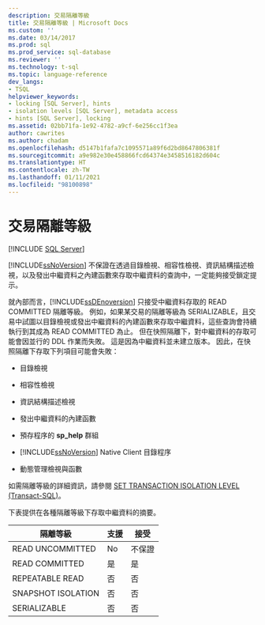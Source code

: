 ```yaml
---
description: 交易隔離等級
title: 交易隔離等級 | Microsoft Docs
ms.custom: ''
ms.date: 03/14/2017
ms.prod: sql
ms.prod_service: sql-database
ms.reviewer: ''
ms.technology: t-sql
ms.topic: language-reference
dev_langs:
- TSQL
helpviewer_keywords:
- locking [SQL Server], hints
- isolation levels [SQL Server], metadata access
- hints [SQL Server], locking
ms.assetid: 02bb71fa-1e92-4782-a9cf-6e256cc1f3ea
author: cawrites
ms.author: chadam
ms.openlocfilehash: d5147b1fafa7c1095571a89f6d2bd8647806381f
ms.sourcegitcommit: a9e982e30e458866fcd64374e3458516182d604c
ms.translationtype: HT
ms.contentlocale: zh-TW
ms.lasthandoff: 01/11/2021
ms.locfileid: "98100898"
---
```

# <a name="transaction-isolation-levels"></a>交易隔離等級
[!INCLUDE [SQL Server](../../includes/applies-to-version/sqlserver.md)]

  [!INCLUDE[ssNoVersion](../../includes/ssnoversion-md.md)] 不保證在透過目錄檢視、相容性檢視、資訊結構描述檢視，以及發出中繼資料之內建函數來存取中繼資料的查詢中，一定能夠接受鎖定提示。  
  
 就內部而言，[!INCLUDE[ssDEnoversion](../../includes/ssdenoversion-md.md)] 只接受中繼資料存取的 READ COMMITTED 隔離等級。 例如，如果某交易的隔離等級為 SERIALIZABLE，且交易中試圖以目錄檢視或發出中繼資料的內建函數來存取中繼資料，這些查詢會持續執行到其成為 READ COMMITTED 為止。 但在快照隔離下，對中繼資料的存取可能會因並行的 DDL 作業而失敗。 這是因為中繼資料並未建立版本。 因此，在快照隔離下存取下列項目可能會失敗：  
  
-   目錄檢視  
  
-   相容性檢視  
  
-   資訊結構描述檢視  
  
-   發出中繼資料的內建函數  
  
-   預存程序的 **sp_help** 群組  
  
-   [!INCLUDE[ssNoVersion](../../includes/ssnoversion-md.md)] Native Client 目錄程序  
  
-   動態管理檢視與函數  
  
 如需隔離等級的詳細資訊，請參閱 [SET TRANSACTION ISOLATION LEVEL &#40;Transact-SQL&#41;](../../t-sql/statements/set-transaction-isolation-level-transact-sql.md)。  
  
 下表提供在各種隔離等級下存取中繼資料的摘要。  
  
|隔離等級|支援|接受|  
|---------------------|---------------|-------------|  
|READ UNCOMMITTED|No|不保證|  
|READ COMMITTED|是|是|  
|REPEATABLE READ|否|否|  
|SNAPSHOT ISOLATION|否|否|  
|SERIALIZABLE|否|否|  
  
  
